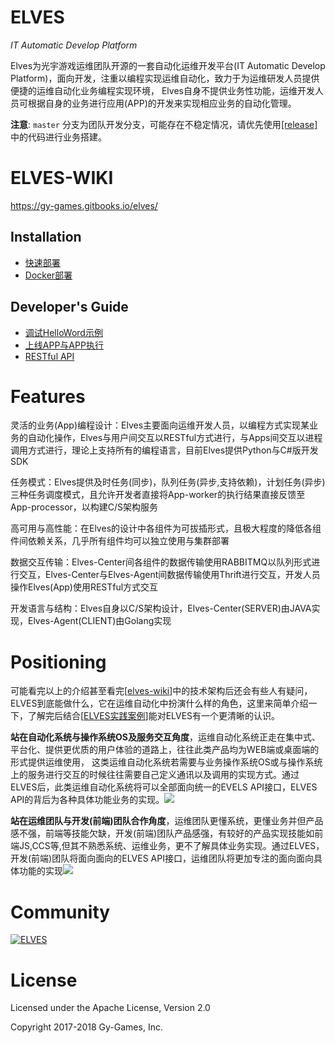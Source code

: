 # ELVES 
*IT Automatic Develop Platform*

Elves为光宇游戏运维团队开源的一套自动化运维开发平台\(IT Automatic Develop Platform\)，面向开发，注重以编程实现运维自动化，致力于为运维研发人员提供便捷的运维自动化业务编程实现环境， Elves自身不提供业务性功能，运维开发人员可根据自身的业务进行应用\(APP\)的开发来实现相应业务的自动化管理。

**注意**:  `master` 分支为团队开发分支，可能存在不稳定情况，请优先使用[[release]](https://github.com/gy-games/elves/releases "release")中的代码进行业务搭建。

# ELVES-WIKI

https://gy-games.gitbooks.io/elves/

## Installation

- [快速部署](https://gy-games.gitbooks.io/elves/quickinstall.html)
- [Docker部署](https://gy-games.gitbooks.io/elves/quickinstall/docker.html)

## Developer's Guide
 - [调试HelloWord示例](https://gy-games.gitbooks.io/elves/dev/helloword.html)
 - [上线APP与APP执行](https://gy-games.gitbooks.io/elves/dev/app-online-exec.html)
 - [RESTful API](https://gy-games.gitbooks.io/elves/api.html)

# Features

灵活的业务\(App\)编程设计：Elves主要面向运维开发人员，以编程方式实现某业务的自动化操作，Elves与用户间交互以RESTful方式进行，与Apps间交互以进程调用方式进行，理论上支持所有的编程语言，目前Elves提供Python与C\#版开发SDK

任务模式：Elves提供及时任务\(同步\)，队列任务\(异步,支持依赖\)，计划任务\(异步\) 三种任务调度模式，且允许开发者直接将App-worker的执行结果直接反馈至App-processor，以构建C/S架构服务

高可用与高性能：在Elves的设计中各组件为可拔插形式，且极大程度的降低各组件间依赖关系，几乎所有组件均可以独立使用与集群部署

数据交互传输：Elves-Center间各组件的数据传输使用RABBITMQ以队列形式进行交互，Elves-Center与Elves-Agent间数据传输使用Thrift进行交互，开发人员操作Elves\(App\)使用RESTful方式交互

开发语言与结构：Elves自身以C/S架构设计，Elves-Center\(SERVER\)由JAVA实现，Elves-Agent\(CLIENT\)由Golang实现

# Positioning

可能看完以上的介绍甚至看完\[[elves-wiki](https://gy-games.gitbooks.io/elves/intro.html)\]中的技术架构后还会有些人有疑问，ELVES到底能做什么，它在运维自动化中扮演什么样的角色，这里来简单介绍一下，了解完后结合\[[ELVES实践案例](https://gy-games.gitbooks.io/elves/practice.html)\]能对ELVES有一个更清晰的认识。

**站在自动化系统与操作系统OS及服务交互角度**，运维自动化系统正走在集中式、平台化、提供更优质的用户体验的道路上，往往此类产品均为WEB端或桌面端的形式提供运维使用， 这类运维自动化系统若需要与业务操作系统OS或与操作系统上的服务进行交互的时候往往需要自己定义通讯以及调用的实现方式。通过ELVES后，此类运维自动化系统将可以全部面向统一的EVELS API接口，ELVES API的背后为各种具体功能业务的实现。![](https://gy-games.gitbooks.io/elves/content/assets/system-implemention.png)

**站在运维团队与开发\(前端\)团队合作角度**，运维团队更懂系统，更懂业务并但产品感不强，前端等技能欠缺，开发\(前端\)团队产品感强，有较好的产品实现技能如前端JS,CCS等,但其不熟悉系统、运维业务，更不了解具体业务实现。通过ELVES，开发\(前端\)团队将面向面向的ELVES API接口，运维团队将更加专注的面向面向具体功能的实现![](https://gy-games.gitbooks.io/elves/content/assets/op-with-dev.png)

# Community

<a target="_blank" href="http://shang.qq.com/wpa/qunwpa?idkey=dfc4404559856ad1c518bff273b35869d0fda18b3ecbdada1dd74c600dcd34b0"><img border="0" src="http://pub.idqqimg.com/wpa/images/group.png" alt="ELVES" title="ELVES"></a>

# License
Licensed under the Apache License, Version 2.0

Copyright 2017-2018 Gy-Games, Inc.
